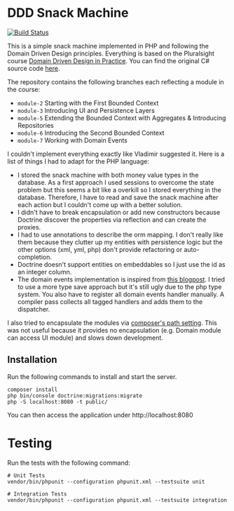# DDD Snack Machine

[![Build Status](https://travis-ci.com/fabwu/dddinaction.svg?branch=module-2)](https://travis-ci.com/fabwu/dddinaction)

This is a simple snack machine implemented in PHP and following the Domain Driven Design
principles. Everything is based on the Pluralsight course 
[Domain Driven Design in Practice](https://www.pluralsight.com/courses/domain-driven-design-in-practice).
You can find the original C# source code [here](https://github.com/vkhorikov/DddInAction).

The repository contains the following branches each reflecting a module in the course:

- `module-2` Starting with the First Bounded Context
- `module-3` Introducing UI and Persistence Layers
- `module-5` Extending the Bounded Context with Aggregates & Introducing Repositories
- `module-6` Introducing the Second Bounded Context
- `module-7` Working with Domain Events

I couldn't implement everything exactly like Vladimir suggested it. Here is a list of 
things I had to adapt for the PHP language:

- I stored the snack machine with both money value types in the database. As a first 
approach I used sessions to overcome the state problem but this seems a bit like a overkill
so I stored everything in the database. Therefore, I have to read and save the snack machine
after each action but I couldn't come up with a better solution.
- I didn't have to break encapsulation or add new constructors because Doctrine discover
the properties via reflection and can create the proxies.
- I had to use annotations to describe the orm mapping. I don't really like them because they
clutter up my entities with persistence logic but the other options (xml, yml, php) don't provide
refactoring or auto-completion.
- Doctrine doesn't support entities on embeddables so I just use the id as an integer column.
- The domain events implementation is inspired from [this blogpost](https://beberlei.de/2013/07/24/doctrine_and_domainevents.html).
I tried to use a more type save approach but it's still ugly due to the php type system. You also have
to register all domain events handler manually. A compiler pass collects all tagged handlers and adds them
to the dispatcher.

I also tried to encapsulate the modules via [composer's path setting](https://getcomposer.org/doc/05-repositories.md#path). This was not useful
because it provides no encapsulation (e.g. Domain module can access UI module) and slows
down development.

## Installation

Run the following commands to install and start the server.
```
composer install
php bin/console doctrine:migrations:migrate
php -S localhost:8080 -t public/
```
You can then access the application under http://localhost:8080

# Testing

Run the tests with the following command:
```
# Unit Tests
vendor/bin/phpunit --configuration phpunit.xml --testsuite unit

# Integration Tests
vendor/bin/phpunit --configuration phpunit.xml --testsuite integration
```